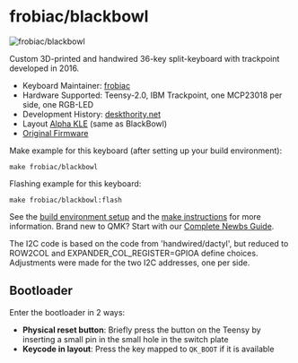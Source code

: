 # frobiac/blackbowl

![frobiac/blackbowl](https://i.imgur.com/nehpp3f.jpeg)

Custom 3D-printed and handwired 36-key split-keyboard with trackpoint developed in 2016.

* Keyboard Maintainer: [frobiac](https://github.com/frobiac)
* Hardware Supported: Teensy-2.0, IBM Trackpoint, one MCP23018 per side, one RGB-LED
* Development History: [deskthority.net](https://deskthority.net/viewtopic.php?p=339638#p339638)
* Layout [Alpha KLE](http://www.keyboard-layout-editor.com/#/gists/6a6ec84d59fc346effbe894af159eabd) (same as BlackBowl)
* [Original Firmware](https://github.com/frobiac/adnw)

Make example for this keyboard (after setting up your build environment):

    make frobiac/blackbowl

Flashing example for this keyboard:

    make frobiac/blackbowl:flash

See the [build environment setup](https://docs.qmk.fm/#/getting_started_build_tools) and the [make instructions](https://docs.qmk.fm/#/getting_started_make_guide) for more information. Brand new to QMK? Start with our [Complete Newbs Guide](https://docs.qmk.fm/#/newbs).


The I2C code is based on the code from 'handwired/dactyl',
but reduced to ROW2COL and EXPANDER_COL_REGISTER=GPIOA define choices.
Adjustments were made for the two I2C addresses, one per side.


## Bootloader

Enter the bootloader in 2 ways:

* **Physical reset button**: Briefly press the button on the Teensy by inserting a small pin in the small hole in the switch plate
* **Keycode in layout**: Press the key mapped to `QK_BOOT` if it is available


